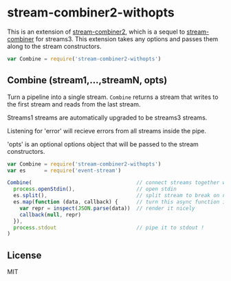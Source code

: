 # stream-combiner2-withopts

This is an extension of [stream-combiner2](https://npmjs.org/package/stream-combiner2), which is a sequel to
[stream-combiner](https://npmjs.org/package/stream-combiner)
for streams3.  This extension takes any options and passes them along to the stream constructors.

``` js
var Combine = require('stream-combiner2-withopts')
```

## Combine (stream1,...,streamN, opts)

Turn a pipeline into a single stream. `Combine` returns a stream that writes to the first stream
and reads from the last stream. 

Streams1 streams are automatically upgraded to be streams3 streams.

Listening for 'error' will recieve errors from all streams inside the pipe.

'opts' is an optional options object that will be passed to the stream constructors.

```js
var Combine = require('stream-combiner2-withopts')
var es      = require('event-stream')

Combine(                                  // connect streams together with `pipe`
  process.openStdin(),                    // open stdin
  es.split(),                             // split stream to break on newlines
  es.map(function (data, callback) {      // turn this async function into a stream
    var repr = inspect(JSON.parse(data))  // render it nicely
    callback(null, repr)
  }),
  process.stdout                          // pipe it to stdout !
)
```

## License

MIT
